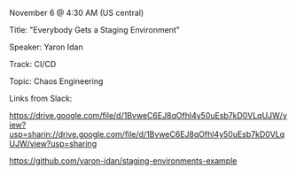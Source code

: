 November 6 @ 4:30 AM (US central)

Title: "Everybody Gets a Staging Environment"

Speaker: Yaron Idan

Track: CI/CD

Topic: Chaos Engineering

Links from Slack:

https://drive.google.com/file/d/1BvweC6EJ8qOfhl4y50uEsb7kD0VLqUJW/view?usp=sharin://drive.google.com/file/d/1BvweC6EJ8qOfhl4y50uEsb7kD0VLqUJW/view?usp=sharing

https://github.com/yaron-idan/staging-environments-example
